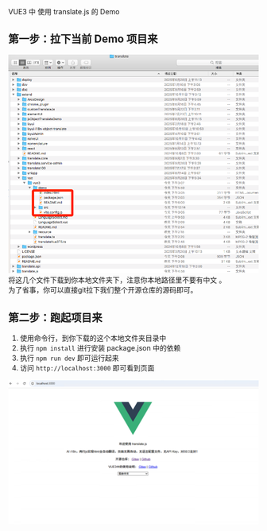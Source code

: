 VUE3 中 使用 translate.js 的 Demo

## 第一步：拉下当前 Demo 项目来 

![](../resource/demo-path.png)  
将这几个文件下载到你本地文件夹下，注意你本地路径里不要有中文 。  
为了省事，你可以直接git拉下我们整个开源仓库的源码即可。  

## 第二步：跑起项目来

1. 使用命令行，到你下载的这个本地文件夹目录中
2. 执行 ````npm install```` 进行安装 package.json 中的依赖  
3. 执行 ````npm run dev```` 即可运行起来
4. 访问 ````http://localhost:3000```` 即可看到页面  

![](../resource/demo-preview.png)  

